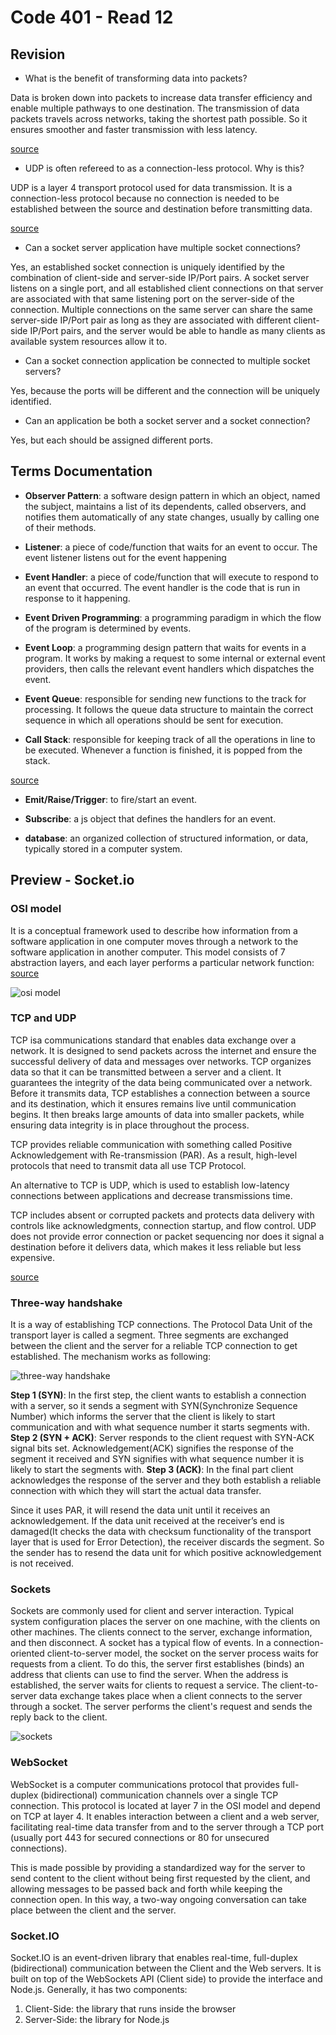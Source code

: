 # Code 401 - Read 12

## Revision

* What is the benefit of transforming data into packets?

Data is broken down into packets to increase data transfer efficiency and enable multiple pathways to one destination. The transmission of data packets travels across networks, taking the shortest path possible. So it ensures smoother and faster transmission with less latency.

[source](https://www.techevaluate.com/why-do-we-break-data-into-packets/)

* UDP is often refereed to as a connection-less protocol. Why is this?

UDP is a layer 4 transport protocol used for data transmission. It is a connection-less protocol because no connection is needed to be established between the source and destination before transmitting data.

[source](https://en.wikibooks.org/wiki/Communication_Networks/TCP_and_UDP_Protocols/UDP)

* Can a socket server application have multiple socket connections?

Yes, an established socket connection is uniquely identified by the combination of client-side and server-side IP/Port pairs. A socket server listens on a single port, and all established client connections on that server are associated with that same listening port on the server-side of the connection. Multiple connections on the same server can share the same server-side IP/Port pair as long as they are associated with different client-side IP/Port pairs, and the server would be able to handle as many clients as available system resources allow it to.

* Can a socket connection application be connected to multiple socket servers?

Yes, because the ports will be different and the connection will be uniquely identified.

* Can an application be both a socket server and a socket connection?

Yes, but each should be assigned different ports.

## Terms Documentation

* **Observer Pattern**: a software design pattern in which an object, named the subject, maintains a list of its dependents, called observers, and notifies them automatically of any state changes, usually by calling one of their methods.

* **Listener**: a piece of code/function that waits for an event to occur. The event listener listens out for the event happening

* **Event Handler**: a piece of code/function that will execute to respond to an event that occurred. The event handler is the code that is run in response to it happening.

* **Event Driven Programming**: a programming paradigm in which the flow of the program is determined by events.

* **Event Loop**: a programming design pattern that waits for events in a program. It works by making a request to some internal or external event providers, then calls the relevant event handlers which dispatches the event.

* **Event Queue**: responsible for sending new functions to the track for processing. It follows the queue data structure to maintain the correct sequence in which all operations should be sent for execution.

* **Call Stack**: responsible for keeping track of all the operations in line to be executed. Whenever a function is finished, it is popped from the stack.

[source](https://www.educative.io/edpresso/what-is-an-event-loop-in-javascript)

* **Emit/Raise/Trigger**: to fire/start an event.

* **Subscribe**: a js object that defines the handlers for an event.

* **database**: an organized collection of structured information, or data, typically stored in a computer system.

## Preview - Socket.io

### OSI model

It is a conceptual framework used to describe how information from a software application in one computer moves through a network to the software application in another computer. This model consists of 7 abstraction layers, and each layer performs a particular network function: [source](https://www.javatpoint.com/osi-model)

![osi model](https://www.imperva.com/learn/wp-content/uploads/sites/13/2020/02/OSI-7-layers.jpg)

### TCP and UDP

TCP isa communications standard that enables data exchange over a network. It is designed to send packets across the internet and ensure the successful delivery of data and messages over networks. TCP organizes data so that it can be transmitted between a server and a client. It guarantees the integrity of the data being communicated over a network. Before it transmits data, TCP establishes a connection between a source and its destination, which it ensures remains live until communication begins. It then breaks large amounts of data into smaller packets, while ensuring data integrity is in place throughout the process.

TCP provides reliable communication with something called Positive Acknowledgement with Re-transmission (PAR). As a result, high-level protocols that need to transmit data all use TCP Protocol.

An alternative to TCP is UDP, which is used to establish low-latency connections between applications and decrease transmissions time.

TCP includes absent or corrupted packets and protects data delivery with controls like acknowledgments, connection startup, and flow control. UDP does not provide error connection or packet sequencing nor does it signal a destination before it delivers data, which makes it less reliable but less expensive.

[source](https://www.fortinet.com/resources/cyberglossary/tcp-ip)

### Three-way handshake

It is a way of establishing TCP connections. The Protocol Data Unit of the transport layer is called a segment. Three segments are exchanged between the client and the server for a reliable TCP connection to get established. The mechanism works as following:

![three-way handshake](https://media.geeksforgeeks.org/wp-content/uploads/TCP-connection-1.png)

**Step 1 (SYN)**: In the first step, the client wants to establish a connection with a server, so it sends a segment with SYN(Synchronize Sequence Number) which informs the server that the client is likely to start communication and with what sequence number it starts segments with.
**Step 2 (SYN + ACK)**: Server responds to the client request with SYN-ACK signal bits set. Acknowledgement(ACK) signifies the response of the segment it received and SYN signifies with what sequence number it is likely to start the segments with.
**Step 3 (ACK)**: In the final part client acknowledges the response of the server and they both establish a reliable connection with which they will start the actual data transfer.

Since it uses PAR, it will resend the data unit until it receives an acknowledgement. If the data unit received at the receiver’s end is damaged(It checks the data with checksum functionality of the transport layer that is used for Error Detection), the receiver discards the segment. So the sender has to resend the data unit for which positive acknowledgement is not received.

### Sockets

Sockets are commonly used for client and server interaction. Typical system configuration places the server on one machine, with the clients on other machines. The clients connect to the server, exchange information, and then disconnect.
A socket has a typical flow of events. In a connection-oriented client-to-server model, the socket on the server process waits for requests from a client. To do this, the server first establishes (binds) an address that clients can use to find the server. When the address is established, the server waits for clients to request a service. The client-to-server data exchange takes place when a client connects to the server through a socket. The server performs the client's request and sends the reply back to the client.

![sockets](https://www.ibm.com/docs/en/ssw_ibm_i_73/rzab6/rxab6500.gif)

### WebSocket

WebSocket is a computer communications protocol that provides full-duplex (bidirectional) communication channels over a single TCP connection. This protocol is located at layer 7 in the OSI model and depend on TCP at layer 4. It enables interaction between a client and a web server, facilitating real-time data transfer from and to the server through a TCP port (usually port 443 for secured connections or 80 for unsecured connections).

This is made possible by providing a standardized way for the server to send content to the client without being first requested by the client, and allowing messages to be passed back and forth while keeping the connection open. In this way, a two-way ongoing conversation can take place between the client and the server.

### Socket.IO

Socket.IO is an event-driven library that enables real-time, full-duplex (bidirectional) communication between the Client and the Web servers. It is built on top of the WebSockets API (Client side) to provide the interface and Node.js. Generally, it has two components:

1. Client-Side: the library that runs inside the browser
2. Server-Side: the library for Node.js
